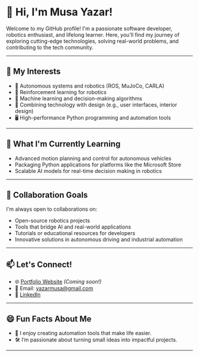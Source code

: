 # 👋 Hi, I'm Musa Yazar!

Welcome to my GitHub profile! I'm a passionate software developer, robotics enthusiast, and lifelong learner. Here, you'll find my journey of exploring cutting-edge technologies, solving real-world problems, and contributing to the tech community.

---

## 👀 My Interests
- 🚀 Autonomous systems and robotics (ROS, MuJoCo, CARLA)
- 🤖 Reinforcement learning for robotics
- 🧠 Machine learning and decision-making algorithms
- 🎨 Combining technology with design (e.g., user interfaces, interior design)
- 🖥️ High-performance Python programming and automation tools

---

## 🌱 What I'm Currently Learning
- Advanced motion planning and control for autonomous vehicles  
- Packaging Python applications for platforms like the Microsoft Store  
- Scalable AI models for real-time decision making in robotics

---

## 🤝 Collaboration Goals
I'm always open to collaborations on:
- Open-source robotics projects  
- Tools that bridge AI and real-world applications  
- Tutorials or educational resources for developers  
- Innovative solutions in autonomous driving and industrial automation  

---

## 📫 Let's Connect!
- 🌐 [Portfolio Website](#) *(Coming soon!)*
- 📧 Email: yazarmusa@gmail.com
- 🔗 [LinkedIn](https://www.linkedin.com/in/musa-nurullah-yazar-7b65758a/) 

---

## 😄 Fun Facts About Me
- 🧩 I enjoy creating automation tools that make life easier.  
- 🛠️ I’m passionate about turning small ideas into impactful projects.  

---




